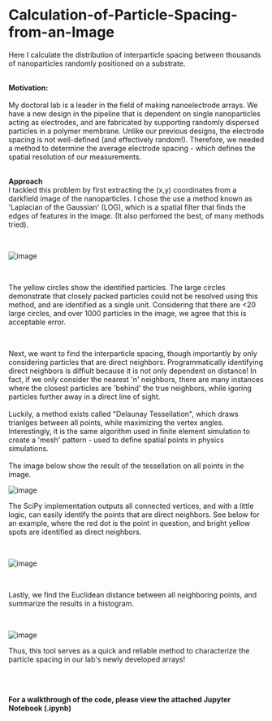 # Calculation-of-Particle-Spacing-from-an-Image

Here I calculate the distribution of interparticle spacing between thousands of nanoparticles randomly positioned on a substrate.
<br>
<br>

**Motivation:**
<br>
<br>
My doctoral lab is a leader in the field of making nanoelectrode arrays. We have a new design in the pipeline that is dependent on single nanoparticles acting as electrodes, and are fabricated by supporting randomly dispersed particles in a polymer membrane. Unlike our previous designs, the electrode spacing is not well-defined (and effectively random!). Therefore, we needed a method to determine the average electrode spacing - which defines the spatial resolution of our measurements. 
<br>
<br>

**Approach**
<br>
I tackled this problem by first extracting the (x,y) coordinates from a darkfield image of the nanoparticles. I chose the use a method known as 'Laplacian of the Gaussian' (LOG), which is a spatial filter that finds the edges of features in the image. (It also perfomed the best, of many methods tried). 

<br>

![image](https://user-images.githubusercontent.com/69371709/109753902-e65c0300-7b97-11eb-8fdc-46d1d98265f4.png)


<br>

The yellow circles show the identified particles. The large circles demonstrate that closely packed particles could not be resolved using this method, and are identified as a single unit. Considering that there are <20 large circles, and over 1000 particles in the image, we agree that this is acceptable error. 

<br>

Next, we want to find the interparticle spacing, though importantly by only considering particles that are direct neighbors. Programmatically identifying direct neighbors is diffiult because it is not only dependent on distance! In fact, if we only consider the nearest 'n' neighbors, there are many instances where the closest particles are 'behind' the true neighbors, while igoring particles further away in a direct line of sight. 
<br>
<br>
Luckily, a method exists called "Delaunay Tessellation", which draws trianlges between all points, while maximizing the vertex angles. Interestingly, it is the same algorithm used in finite element simulation to create a 'mesh' pattern - used to define spatial points in physics simulations.
<br>
<br>
The image below show the result of the tessellation on all points in the image. 

![image](https://user-images.githubusercontent.com/69371709/109754018-2327fa00-7b98-11eb-8149-43ebc3d64b24.png)

  
The SciPy implementation outputs all connected vertices, and with a little logic, can easily identify the points that are direct neighbors. See below for an example, where the red dot is the point in question, and bright yellow spots are identified as direct neighbors. 

<br>

![image](https://user-images.githubusercontent.com/69371709/109754323-a3e6f600-7b98-11eb-840e-0cc096fa9043.png)

  
 <br>
 
 Lastly, we find the Euclidean distance between all neighboring points, and summarize the results in a histogram. 
 
 <br>


![image](https://user-images.githubusercontent.com/69371709/109754220-7dc15600-7b98-11eb-9cd4-4357d06a9aae.png)

  
Thus, this tool serves as a quick and reliable method to characterize the particle spacing in our lab's newly developed arrays! 





<br>
<br>

**For a walkthrough of the code, please view the attached Jupyter Notebook (.ipynb)**

